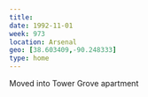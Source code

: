 ```yaml
---
title:
date: 1992-11-01
week: 973
location: Arsenal
geo: [38.603409,-90.248333]
type: home
---
```


Moved into Tower Grove apartment
<!--
  Because Mom sold the house, moved to Creve Coeur. miserable heat in summer
-->
